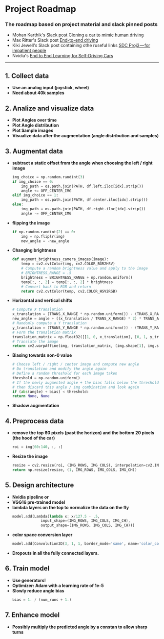 # **Project Roadmap** 

### The roadmap based on project material and slack pinned posts
* Mohan Karthik's Slack post [Cloning a car to mimic human driving](https://medium.com/@mohankarthik/cloning-a-car-to-mimic-human-driving-5c2f7e8d8aff)
* Max Ritter's Slack post [End-to-end driving](https://github.com/maxritter/SDC-End-to-end-driving)
* Kiki Jewell's Slack post containing othe ruseful links [SDC Proj3 — for impatient people](https://medium.com/@kikiorgg/sdc-proj3-for-impatient-people-aad78bb0dc99)
* Nvidia's [End to End Learning for Self-Driving Cars](https://arxiv.org/pdf/1604.07316v1.pdf)
---

## 1. Collect data

* **Use an analog input (joystick, wheel)**
* **Need about 40k samples**

## 2. Analize and visualize data

* **Plot Angles over time**
* **Plot Angle distribution**
* **Plot Sample images**
* **Visualize data after the augmentation (angle distribution and samples)**

## 3. Augmentat data

* **subtract a static offset from the angle when choosing the left / right image**
    ```python
    img_choice = np.random.randint(3)
    if img_choice == 0:
        img_path = os.path.join(PATH, df.left.iloc[idx].strip())
        angle += OFF_CENTER_IMG
    elif img_choice == 1:
        img_path = os.path.join(PATH, df.center.iloc[idx].strip())
    else:
        img_path = os.path.join(PATH, df.right.iloc[idx].strip())
        angle -= OFF_CENTER_IMG
    ```

* **flipping the image**
    ```python
    if np.random.randint(2) == 0:
        img = np.fliplr(img)
        new_angle = -new_angle
    ```

* **Changing brightness**
    ```python
    def augment_brightness_camera_images(image):
        temp = cv2.cvtColor(img, cv2.COLOR_BGR2HSV)
        # Compute a random brightness value and apply to the image
        # BRIGHTNESS_RANGE = .5
        brightness = BRIGHTNESS_RANGE + np.random.uniform()
        temp[:, :, 2] = temp[:, :, 2] * brightness
        # Convert back to RGB and return
        return cv2.cvtColor(temp, cv2.COLOR_HSV2RGB)
    ```

* **Horizontal and vertical shifts**
    ```python
    # Compute X translation
    x_translation = (TRANS_X_RANGE * np.random.uniform()) - (TRANS_X_RANGE / 2)
    new_angle = angle + ((x_translation / TRANS_X_RANGE) * 2) * TRANS_ANGLE
    # Randomly compute a Y translation
    y_translation = (TRANS_Y_RANGE * np.random.uniform()) - (TRANS_Y_RANGE / 2)
    # Form the translation matrix
    translation_matrix = np.float32([[1, 0, x_translation], [0, 1, y_translation]])
    # Translate the image
    return cv2.warpAffine(img, translation_matrix, (img.shape[1], img.shape[0]))
    ```

* **Biasing towards non-0 value**
    ```python
    # Choose left / right / center image and compute new angle
    # Do translation and modify the angle again
    # Define a random threshold for each image taken
    threshold = np.random.uniform()
    # If the newly augmented angle + the bias falls below the threshold
    # then discard this angle / img combination and look again
    if (abs(angle) + bias) < threshold:
    return None, None
    ```

* **Shadow augmentation**

## 4. Preprocess data

* **remove the top 60 pixels (past the horizon) and the bottom 20 pixels (the hood of the car)**
    ```python
    roi = img[60:140, :, :]
    ```

* **Resize the image**
    ```python
    resize = cv2.resize(roi, (IMG_ROWS, IMG_COLS), interpolation=cv2.INTER_AREA)
    return np.resize(resize, (1, IMG_ROWS, IMG_COLS, IMG_CH))
    ```

## 5. Design architecture

* **Nvidia pipeline or**
* **VGG16 pre-trained model**
* **lambda layers on the top to normalize the data on the fly**
    ```python
    model.add(Lambda(lambda x: x/127.5 - .5,
                 input_shape=(IMG_ROWS, IMG_COLS, IMG_CH),
                 output_shape=(IMG_ROWS, IMG_COLS, IMG_CH)))
    ```
* **color space conversion layer** 
    ```python
    model.add(Convolution2D(3, 1, 1, border_mode='same', name='color_conv'))
    ```
* **Dropouts in all the fully connected layers.**

## 6. Train model

* **Use generators!**
* **Optimizer: Adam with a learning rate of 1e-5**
* **Slowly reduce angle bias**
    ```python
    bias = 1. / (num_runs + 1.)
    ```

## 7. Enhance model

* **Possibly multiply the predicted angle by a constan to allow sharp turns**






